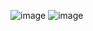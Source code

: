 ![image](https://user-images.githubusercontent.com/77582858/195774321-0b555941-0e4f-4869-84bd-525af6504cd5.png)
![image](https://user-images.githubusercontent.com/77582858/195774662-f66aa5e6-5bfe-4c50-89db-196eac65788e.png)
 
